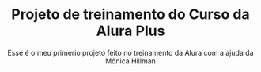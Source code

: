 <h1 align="center"> Projeto de treinamento do Curso da Alura Plus </h1>
<p align="center">Esse é  o meu primerio projeto feito no treinamento da Alura com a ajuda da Mônica Hillman</p>
